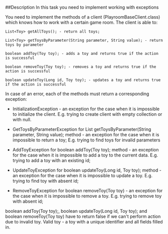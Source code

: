 ##Description
In this task you need to implement working with exceptions

You need to implement the methods of a client (PlayroomBaseClient.class) which knows how to work with a certain game room. 
The client is able to:

    List<Toy> getAllToys(); - return all toys;

    List<Toy> getToysByParameter(String parameter, String value); - return toys by parameter

	boolean addToy(Toy toy); - adds a toy and returns true if the action is successful

	boolean removeToy(Toy toy); - removes a toy and returns true if the action is successful

	boolean updateToy(Long id, Toy toy); - updates a toy and returns true if the action is successful

In case of an error, each of the methods must return a corresponding exception:
* InitializationException - an exception for the case when it is impossible to initialize the client. 
  E.g. trying to create client with empty collection or with null.
  
* GetToysByParameterException for List<Toy> getToysByParameter(String parameter, String value); method - 
  an exception for the case when it is impossible to return a toy;
  E.g. trying to find toys for invalid parameters

* AddToyException for boolean addToy(Toy toy); method - an exception for the case when it is impossible to add a toy to the current data.
  E.g. trying to add a toy with an existing id;
  
* UpdateToyException for boolean updateToy(Long id, Toy toy); method - 
  an exception for the case when it is impossible to update a toy.
  E.g. trying to find toy with absent id;
  
* RemoveToyException for boolean removeToy(Toy toy) - 
  an exception for the case when it is impossible to remove a toy.
  E.g. trying to remove toy with absent id;

boolean addToy(Toy toy);, boolean updateToy(Long id, Toy toy); and boolean removeToy(Toy toy)
have to return false if we can't perform action due to invalid toy.
Valid toy - a toy with a unique identifier and all fields filled in.
